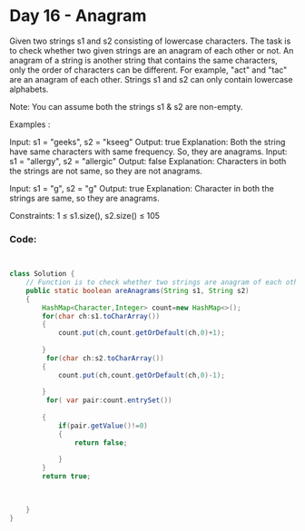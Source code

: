 # Day 16 - Anagram

Given two strings s1 and s2 consisting of lowercase characters. The task is to check whether two given strings are an anagram of each other or not. An anagram of a string is another string that contains the same characters, only the order of characters can be different. For example, "act" and "tac" are an anagram of each other. Strings s1 and s2 can only contain lowercase alphabets.

Note: You can assume both the strings s1 & s2 are non-empty.

Examples :

Input: s1 = "geeks", s2 = "kseeg"
Output: true
Explanation: Both the string have same characters with same frequency. So, they are anagrams.
Input: s1 = "allergy", s2 = "allergic"
Output: false
Explanation: Characters in both the strings are not same, so they are not anagrams.

Input: s1 = "g", s2 = "g"
Output: true
Explanation: Character in both the strings are same, so they are anagrams.

Constraints:
1 ≤ s1.size(), s2.size() ≤ 105

### Code:
```java


class Solution {
    // Function is to check whether two strings are anagram of each other or not.
    public static boolean areAnagrams(String s1, String s2)
    {
        HashMap<Character,Integer> count=new HashMap<>();
        for(char ch:s1.toCharArray())
        {
            count.put(ch,count.getOrDefault(ch,0)+1);
            
        }
         for(char ch:s2.toCharArray())
        {
            count.put(ch,count.getOrDefault(ch,0)-1);
            
        }
         for( var pair:count.entrySet())
         
        {
            if(pair.getValue()!=0)
            {
                return false;
                
            }
        }
        return true;
    
        

    }
}
```